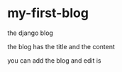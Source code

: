 # my-first-blog

the django blog 

the blog has the title and the content

you can add the blog and edit is


